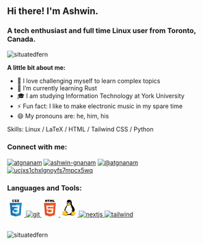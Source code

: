 ## Hi there! I'm Ashwin.
### A tech enthusiast and full time Linux user from Toronto, Canada.

<img src="https://komarev.com/ghpvc/?username=situatedfern&label=Profile%20views&color=0e75b6&style=flat" alt="situatedfern" />

__A little bit about me:__

- 🌱 I love challenging myself to learn complex topics
- 🦀 I’m currently learning Rust
- 🎓 I am studying Information Technology at York University
- ⚡ Fun fact: I like to make electronic music in my spare time
- 😄 My pronouns are: he, him, his

Skills: Linux / LaTeX / HTML / Tailwind CSS / Python

### Connect with me:

<p align="left">
<a href="https://twitter.com/atgnanam" target="blank"><img align="center" src="https://raw.githubusercontent.com/rahuldkjain/github-profile-readme-generator/master/src/images/icons/Social/twitter.svg" alt="atgnanam" height="30" width="40" /></a>
<a href="https://linkedin.com/in/ashwin-gnanam" target="blank"><img align="center" src="https://raw.githubusercontent.com/rahuldkjain/github-profile-readme-generator/master/src/images/icons/Social/linked-in-alt.svg" alt="ashwin-gnanam" height="30" width="40" /></a>
<a href="https://medium.com/@atgnanam" target="blank"><img align="center" src="https://raw.githubusercontent.com/rahuldkjain/github-profile-readme-generator/master/src/images/icons/Social/medium.svg" alt="@atgnanam" height="30" width="40" /></a>
<a href="https://www.youtube.com/channel/UCJxs1ChxlgnoYfS7mPcx5WQ" target="blank"><img align="center" src="https://raw.githubusercontent.com/rahuldkjain/github-profile-readme-generator/master/src/images/icons/Social/youtube.svg" alt="ucjxs1chxlgnoyfs7mpcx5wq" height="30" width="40" /></a>
</p>

### Languages and Tools:
<p align="left"> <a href="https://www.w3schools.com/css/" target="_blank" rel="noreferrer"> <img src="https://raw.githubusercontent.com/devicons/devicon/master/icons/css3/css3-original-wordmark.svg" alt="css3" width="40" height="40"/> </a> <a href="https://git-scm.com/" target="_blank" rel="noreferrer"> <img src="https://www.vectorlogo.zone/logos/git-scm/git-scm-icon.svg" alt="git" width="40" height="40"/> </a> <a href="https://www.w3.org/html/" target="_blank" rel="noreferrer"> <img src="https://raw.githubusercontent.com/devicons/devicon/master/icons/html5/html5-original-wordmark.svg" alt="html5" width="40" height="40"/> </a> <a href="https://www.linux.org/" target="_blank" rel="noreferrer"> <img src="https://raw.githubusercontent.com/devicons/devicon/master/icons/linux/linux-original.svg" alt="linux" width="40" height="40"/> </a> <a href="https://nextjs.org/" target="_blank" rel="noreferrer"> <img src="https://cdn.worldvectorlogo.com/logos/nextjs-2.svg" alt="nextjs" width="40" height="40"/> </a> <a href="https://tailwindcss.com/" target="_blank" rel="noreferrer"> <img src="https://www.vectorlogo.zone/logos/tailwindcss/tailwindcss-icon.svg" alt="tailwind" width="40" height="40"/> </a> </p>

<br/>

<img align="left" src="https://github-readme-stats.vercel.app/api/top-langs?username=situatedfern&show_icons=true&locale=en&layout=compact" alt="situatedfern" />
